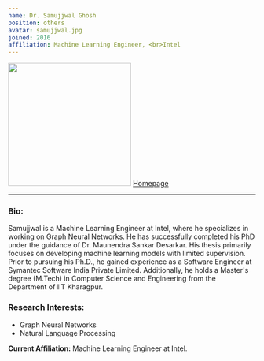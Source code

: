 ```yaml
---
name: Dr. Samujjwal Ghosh
position: others
avatar: samujjwal.jpg
joined: 2016
affiliation: Machine Learning Engineer, <br>Intel
---
```


<img width="250" src="{{site.baseurl}}/images/people/{{page.avatar}}" data-action="zoom">
<a href="https://sites.google.com/view/samujjwal/home?authuser=0" target=_blank >Homepage</a> 

<hr>

### Bio:
Samujjwal is a Machine Learning Engineer at Intel, where he specializes in working on Graph Neural Networks. He has successfully completed his PhD under the guidance of Dr. Maunendra Sankar Desarkar. His thesis primarily focuses on developing machine learning models with limited supervision. Prior to pursuing his Ph.D., he gained experience as a Software Engineer at Symantec Software India Private Limited. Additionally, he holds a Master's degree (M.Tech) in Computer Science and Engineering from the Department of IIT Kharagpur.

### Research Interests:
- Graph Neural Networks
- Natural Language Processing

**Current Affiliation:** Machine Learning Engineer at Intel.

